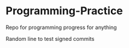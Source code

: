 # Programming-Practice
Repo for programming progress for anything

Random line to test signed commits
